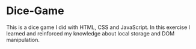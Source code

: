 # Dice-Game
This is a dice game I did with HTML, CSS and JavaScript. In this exercise I learned and reinforced my knowledge about local storage and DOM manipulation.
